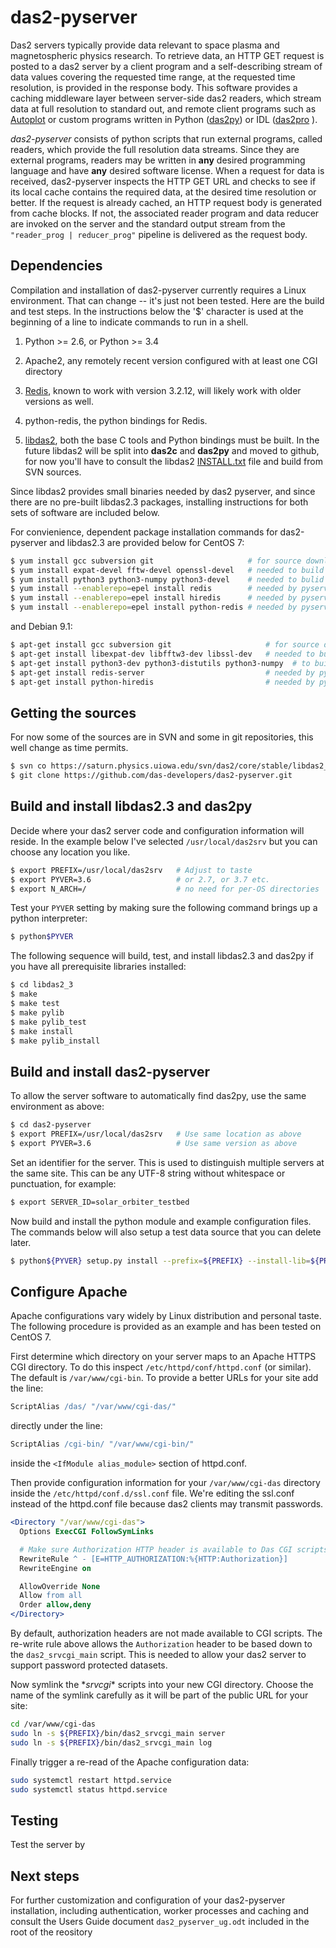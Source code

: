# das2-pyserver

Das2 servers typically provide data relevant to space plasma and magnetospheric
physics research.  To retrieve data, an HTTP GET request is posted to a das2 
server by a client program and a self-describing stream of data values covering
the requested time range, at the requested time resolution, is provided in the
response body.  This software provides a caching middleware layer between 
server-side das2 readers, which stream data at full resolution to standard out, and
remote client programs such as [Autoplot](https://autoplot.org) or custom
programs written in Python ([das2py](https://anaconda.org/DasDevelopers/das2py))
or IDL ([das2pro](https://github.com/das-developers/das2pro) ).

*das2-pyserver* consists of python scripts that run external programs, called
readers, which provide the full resolution data streams.  Since they are
external programs, readers may be written in **any** desired programming
language and have **any** desired software license.  When a request for data is
received, das2-pyserver inspects the HTTP GET URL and checks to see if its
local cache contains the required data, at the desired time resolution or
better.  If the request is already cached, an HTTP request body is generated
from cache blocks.  If not, the associated reader program and data reducer are
invoked on the server and the standard output stream from the 
`"reader_prog | reducer_prog"` pipeline is delivered as the request body.

## Dependencies

Compilation and installation of das2-pyserver currently requires a Linux
environment.  That can change -- it's just not been tested.  Here are the build and
test steps.  In the instructions below the '$' character is used at the
beginning of a line to indicate commands to run in a shell.

1. Python >= 2.6, or Python >= 3.4

2. Apache2, any remotely recent version configured with at least one CGI
   directory

3. [Redis](https://redis.io), known to work with version 3.2.12, will
   likely work with older versions as well.

4. python-redis, the python bindings for Redis.

5. [libdas2](https://saturn.physics.uiowa.edu/svn/das2/core/stable/libdas2_3), 
   both the base C tools and Python bindings must be built.  In the future
   libdas2 will be split into **das2c** and **das2py** and moved to
   github, for now you'll have to consult the libdas2 [INSTALL.txt](https://saturn.physics.uiowa.edu/svn/das2/core/stable/libdas2_3/INSTALL.txt) 
   file and build from SVN sources.

Since libdas2 provides small binaries needed by das2 pyserver, and since there
are no pre-built libdas2.3 packages, installing instructions for both sets of
software are included below.

For convienience, dependent package installation commands for das2-pyserver
and libdas2.3 are provided below for CentOS 7:
```bash
$ yum install gcc subversion git                     # for source downloads
$ yum install expat-devel fftw-devel openssl-devel   # needed to build libdas2.3
$ yum install python3 python3-numpy python3-devel    # needed to bulid das2py
$ yum install --enablerepo=epel install redis        # needed by pyserver
$ yum install --enablerepo=epel install hiredis      # needed by pyserver
$ yum install --enablerepo=epel install python-redis # needed by pyserver
```
and Debian 9.1:
```bash
$ apt-get install gcc subversion git                     # for source downloads
$ apt-get install libexpat-dev libfftw3-dev libssl-dev   # needed to bulid libdas2.3
$ apt-get install python3-dev python3-distutils python3-numpy  # to build das2py
$ apt-get install redis-server                           # needed by pyserver
$ apt-get install python-hiredis                         # needed by pyserver
```

## Getting the sources

For now some of the sources are in SVN and some in git repositories, this 
well change as time permits.
```bash
$ svn co https://saturn.physics.uiowa.edu/svn/das2/core/stable/libdas2_3
$ git clone https://github.com/das-developers/das2-pyserver.git
```

## Build and install libdas2.3 and das2py

Decide where your das2 server code and configuration information will reside. 
In the example below I've  selected `/usr/local/das2srv` but you can choose
any location you like.

```bash
$ export PREFIX=/usr/local/das2srv   # Adjust to taste
$ export PYVER=3.6                   # or 2.7, or 3.7 etc.
$ export N_ARCH=/                    # no need for per-OS directories
```

Test your `PYVER` setting by making sure the following command brings up a
python interpreter:

```bash
$ python$PYVER
```

The following sequence will build, test, and install libdas2.3 and das2py
if you have all prerequisite libraries installed:

```bash
$ cd libdas2_3
$ make
$ make test
$ make pylib
$ make pylib_test
$ make install
$ make pylib_install
```

## Build and install das2-pyserver

To allow the server software to automatically find das2py, use the same
environment as above:

```bash
$ cd das2-pyserver
$ export PREFIX=/usr/local/das2srv   # Use same location as above
$ export PYVER=3.6                   # Use same version as above
```

Set an identifier for the server.  This is used to distinguish multiple servers
at the same site.  This can be any UTF-8 string without whitespace or 
punctuation, for example:
```bash
$ export SERVER_ID=solar_orbiter_testbed
```

Now build and install the python module and example configuration files.  The
commands below will also setup a test data source that you can delete later.

```bash
$ python${PYVER} setup.py install --prefix=${PREFIX} --install-lib=${PREFIX}/lib/python${PYVER}
```


## Configure Apache

Apache configurations vary widely by Linux distribution and personal taste.
The following procedure is provided as an example and has been tested on
CentOS 7.

First determine which directory on your server maps to an Apache HTTPS CGI
directory.  To do this inspect `/etc/httpd/conf/httpd.conf` (or similar).
The default is `/var/www/cgi-bin`.  To provide a better URLs for your site add
the line:

```apache
ScriptAlias /das/ "/var/www/cgi-das/"
```

directly under the line:

```apache
ScriptAlias /cgi-bin/ "/var/www/cgi-bin/"
```

inside the `<IfModule alias_module>` section of httpd.conf.  

Then provide configuration information for your `/var/www/cgi-das` directory
inside the `/etc/httpd/conf.d/ssl.conf` file.  We're editing the ssl.conf 
instead of the httpd.conf file because das2 clients may transmit passwords. 


```apache
<Directory "/var/www/cgi-das">
  Options ExecCGI FollowSymLinks

  # Make sure Authorization HTTP header is available to Das CGI scripts
  RewriteRule ^ - [E=HTTP_AUTHORIZATION:%{HTTP:Authorization}]
  RewriteEngine on

  AllowOverride None
  Allow from all
  Order allow,deny
</Directory>
```

By default, authorization headers are not made available to CGI scripts.  The
re-write rule above allows the `Authorization` header to be based down to the
`das2_srvcgi_main` script.  This is needed to allow your das2 server to
support password protected datasets.  

Now symlink the \*_srvcgi_\* scripts into your new CGI directory.  Choose the
name of the symlink carefully as it will be part of the public URL for your
site:

```bash
cd /var/www/cgi-das
sudo ln -s ${PREFIX}/bin/das2_srvcgi_main server
sudo ln -s ${PREFIX}/bin/das2_srvcgi_main log
```

Finally trigger a re-read of the Apache configuration data:

```bash
sudo systemctl restart httpd.service
sudo systemctl status httpd.service
```

## Testing

Test the server by 


## Next steps
For further customization and configuration of your das2-pyserver installation, including
authentication, worker processes and caching and consult the Users Guide document
`das2_pyserver_ug.odt` included in the root of the reository


